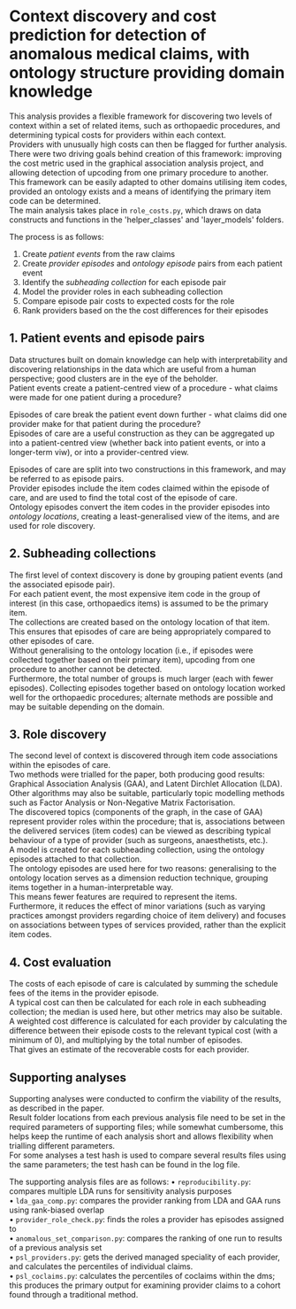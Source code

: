 # Context discovery and cost prediction for detection of anomalous medical claims, with ontology structure providing domain knowledge
This analysis provides a flexible framework for discovering two levels of context within a set of related items, such as orthopaedic procedures, and determining typical costs for providers within each context. <br/>
Providers with unusually high costs can then be flagged for further analysis. <br/>
There were two driving goals behind creation of this framework: improving the cost metric used in the graphical association analysis project, and allowing detection of upcoding from one primary procedure to another. <br/>
This framework can be easily adapted to other domains utilising item codes, provided an ontology exists and a means of identifying the primary item code can be determined. <br/>
The main analysis takes place in `role_costs.py`, which draws on data constructs and functions in the 'helper_classes' and 'layer_models' folders. <br/>

The process is as follows:
1. Create *patient events* from the raw claims
2. Create *provider episodes* and *ontology episode* pairs from each patient event
3. Identify the *subheading collection* for each episode pair
4. Model the provider roles in each subheading collection
5. Compare episode pair costs to expected costs for the role
6. Rank providers based on the the cost differences for their episodes

## 1. Patient events and episode pairs ##
Data structures built on domain knowledge can help with interpretability and discovering relationships in the data which are useful from a human perspective; good clusters are in the eye of the beholder. <br/>
Patient events create a patient-centred view of a procedure - what claims were made for one patient during a procedure? <br/>

Episodes of care break the patient event down further - what claims did one provider make for that patient during the procedure? <br/>
Episodes of care are a useful construction as they can be aggregated up into a patient-centred view (whether back into patient events, or into a longer-term viw), or into a provider-centred view. <br/>

Episodes of care are split into two constructions in this framework, and may be referred to as episode pairs. <br/>
Provider episodes include the item codes claimed within the episode of care, and are used to find the total cost of the episode of care. <br/>
Ontology episodes convert the item codes in the provider episodes into *ontology locations*, creating a least-generalised view of the items, and are used for role discovery.

## 2. Subheading collections ##
The first level of context discovery is done by grouping patient events (and the associated episode pair). <br/>
For each patient event, the most expensive item code in the group of interest (in this case, orthopaedics items) is assumed to be the primary item. <br/>
The collections are created based on the ontology location of that item. <br/>
This ensures that episodes of care are being appropriately compared to other episodes of care. <br/>
Without generalising to the ontology location (i.e., if episodes were collected together based on their primary item), upcoding from one procedure to another cannot be detected. <br/>
Furthermore, the total number of groups is much larger (each with fewer episodes).
Collecting episodes together based on ontology location worked well for the orthopaedic procedures; alternate methods are possible and may be suitable depending on the domain.

## 3. Role discovery ##
The second level of context is discovered through item code associations within the episodes of care. <br/>
Two methods were trialled for the paper, both producing good results: Graphical Association Analysis (GAA), and Latent Dirchlet Allocation (LDA). <br/>
Other algorithms may also be suitable, particularly topic modelling methods such as Factor Analysis or Non-Negative Matrix Factorisation. <br/>
The discovered topics (components of the graph, in the case of GAA) represent provider roles within the procedure; that is, associations between the delivered services (item codes) can be viewed as describing typical behaviour of a type of provider (such as surgeons, anaesthetists, etc.). <br/>
A model is created for each subheading collection, using the ontology episodes attached to that collection. <br/>
The ontology episodes are used here for two reasons: generalising to the ontology location serves as a dimension reduction technique, grouping items together in a human-interpretable way. <br/>
This means fewer features are required to represent the items. <br/>
Furthermore, it reduces the effect of minor variations (such as varying practices amongst providers regarding choice of item delivery) and focuses on associations between types of services provided, rather than the explicit item codes. <br/>

## 4. Cost evaluation
The costs of each episode of care is calculated by summing the schedule fees of the items in the provider episode. <br/>
A typical cost can then be calculated for each role in each subheading collection; the median is used here, but other metrics may also be suitable.<br/>
A weighted cost difference is calculated for each provider by calculating the difference between their episode costs to the relevant typical cost (with a minimum of 0), and multiplying by the total number of episodes. <br/>
That gives an estimate of the recoverable costs for each provider.

## Supporting analyses
Supporting analyses were conducted to confirm the viability of the results, as described in the paper. <br/>
Result folder locations from each previous analysis file need to be set in the required parameters of supporting files; while somewhat cumbersome, this helps keep the runtime of each analysis short and allows flexibility when trialling different parameters.<br/>
For some analyses a test hash is used to compare several results files using the same parameters; the test hash can be found in the log file.

The supporting analysis files are as follows:
• `reproducibility.py`: compares multiple LDA runs for sensitivity analysis purposes<br/>
• `lda_gaa_comp.py`: compares the provider ranking from LDA and GAA runs using rank-biased overlap<br/>
• `provider_role_check.py`: finds the roles a provider has episodes assigned to<br/>
• `anomalous_set_comparison.py`: compares the ranking of one run to results of a previous analysis set<br/>
• `psl_providers.py`: gets the derived managed speciality of each provider, and calculates the percentiles of individual claims.<br/>
• `psl_coclaims.py`: calculates the percentiles of coclaims within the dms; this produces the primary output for examining provider claims to a cohort found through a traditional method.<br/>

